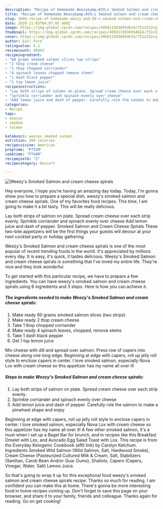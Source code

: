 ```yaml
---
description: "Recipe of Homemade Weezy&amp;#39;s Smoked Salmon and cream cheese spirals"
title: "Recipe of Homemade Weezy&amp;#39;s Smoked Salmon and cream cheese spirals"
slug: 3666-recipe-of-homemade-weezy-and-39-s-smoked-salmon-and-cream-cheese-spirals
date: 2020-11-03T04:07:07.460Z
image: https://img-global.cpcdn.com/recipes/4950115036954624/751x532cq70/weezys-smoked-salmon-and-cream-cheese-spirals-recipe-main-photo.jpg
thumbnail: https://img-global.cpcdn.com/recipes/4950115036954624/751x532cq70/weezys-smoked-salmon-and-cream-cheese-spirals-recipe-main-photo.jpg
cover: https://img-global.cpcdn.com/recipes/4950115036954624/751x532cq70/weezys-smoked-salmon-and-cream-cheese-spirals-recipe-main-photo.jpg
author: Earl Ford
ratingvalue: 4.1
reviewcount: 40443
recipeingredient:
- "60 grams smoked salmon slices two strips"
- "2 tbsp cream cheese"
- "1 tbsp chopped corriander"
- "4 spinach leaves chopped remove stems"
- "1 dash black pepper"
- "1 tsp lemon juice"
recipeinstructions:
- "Lay both strips of salmon on plate. Spread cream cheese over each strip evenly."
- "Sprinkle corriander and spinach evenly over cheese"
- "Add lemon juice and dash of pepper. Carefully role the salmon to make a pinwheel shape and enjoy"
categories:
- Recipe
tags:
- weezys
- smoked
- salmon

katakunci: weezys smoked salmon 
nutrition: 204 calories
recipecuisine: American
preptime: "PT35M"
cooktime: "PT46M"
recipeyield: "2"
recipecategory: Dessert

---
```



![Weezy&#39;s Smoked Salmon and cream cheese spirals](https://img-global.cpcdn.com/recipes/4950115036954624/751x532cq70/weezys-smoked-salmon-and-cream-cheese-spirals-recipe-main-photo.jpg)

Hey everyone, I hope you're having an amazing day today. Today, I'm gonna show you how to prepare a special dish, weezy&#39;s smoked salmon and cream cheese spirals. One of my favorites food recipes. This time, I am going to make it a bit tasty. This will be really delicious.

Lay both strips of salmon on plate. Spread cream cheese over each strip evenly. Sprinkle corriander and spinach evenly over cheese Add lemon juice and dash of pepper. Smoked Salmon and Cream Cheese Spirals These two-bite appetizers will be the first things your guests will devour at your next cocktail party or holiday gathering.

Weezy&#39;s Smoked Salmon and cream cheese spirals is one of the most popular of recent trending foods in the world. It's appreciated by millions every day. It is easy, it's quick, it tastes delicious. Weezy&#39;s Smoked Salmon and cream cheese spirals is something that I've loved my entire life. They're nice and they look wonderful.


To get started with this particular recipe, we have to prepare a few ingredients. You can have weezy&#39;s smoked salmon and cream cheese spirals using 6 ingredients and 3 steps. Here is how you can achieve it.

<!--inarticleads1-->

##### The ingredients needed to make Weezy&#39;s Smoked Salmon and cream cheese spirals:

1. Make ready 60 grams smoked salmon slices (two strips)
1. Make ready 2 tbsp cream cheese
1. Take 1 tbsp chopped corriander
1. Make ready 4 spinach leaves, chopped, remove stems
1. Take 1 dash black pepper
1. Get 1 tsp lemon juice


Mix cheese with dill and spread over salmon. Press row of capers into cheese along one long edge. Beginning at edge with capers, roll up jelly roll style to enclose capers in center. I love smoked salmon, especially Nova Lox with cream cheese so this appetizer has my name all over it! 

<!--inarticleads2-->

##### Steps to make Weezy&#39;s Smoked Salmon and cream cheese spirals:

1. Lay both strips of salmon on plate. Spread cream cheese over each strip evenly.
1. Sprinkle corriander and spinach evenly over cheese
1. Add lemon juice and dash of pepper. Carefully role the salmon to make a pinwheel shape and enjoy


Beginning at edge with capers, roll up jelly roll style to enclose capers in center. I love smoked salmon, especially Nova Lox with cream cheese so this appetizer has my name all over it! A few other smoked salmon, it&#39;s a must when I set up a Bagel Bar for brunch, and in recipes like this Breakfast Omelet with Lox, and Avocado Egg Salad Toast with Lox. This recipe is from the Everyday Ketogenic Cookbook (affil link) by Carolyn Ketchum. Ingredients Smoked Wild Salmon (Wild Salmon, Salt, Hardwood Smoke), Cream Cheese (Pasteurized Cultured Milk &amp; Cream, Salt, Stabilizers (Xanthan, Carob Bean And/or Guar Gums), Shallots, Capers (Capers, Vinegar, Water, Salt) Lemon Juice. 

So that's going to wrap it up for this exceptional food weezy&#39;s smoked salmon and cream cheese spirals recipe. Thanks so much for reading. I am confident you can make this at home. There's gonna be more interesting food in home recipes coming up. Don't forget to save this page on your browser, and share it to your family, friends and colleague. Thanks again for reading. Go on get cooking!
